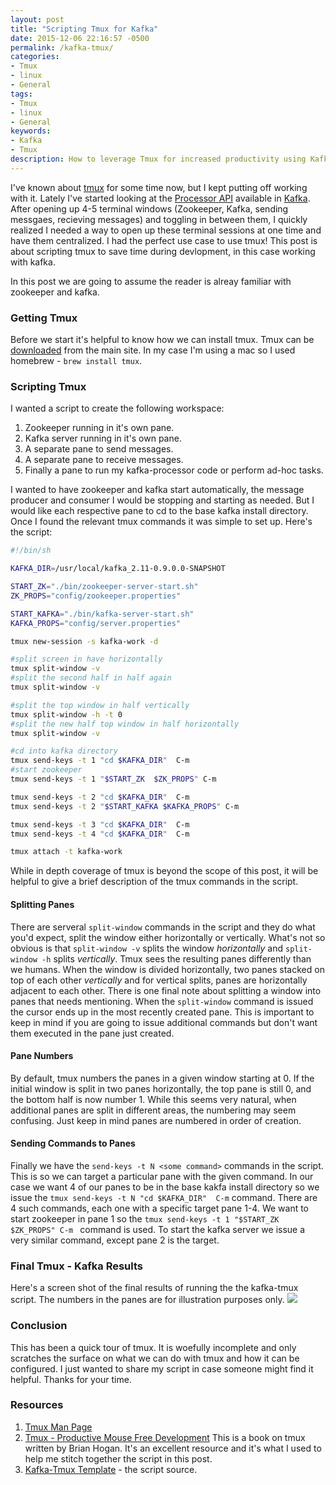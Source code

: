 ```yaml
---
layout: post
title: "Scripting Tmux for Kafka"
date: 2015-12-06 22:16:57 -0500
permalink: /kafka-tmux/
categories: 
- Tmux
- linux
- General
tags: 
- Tmux
- linux
- General
keywords:
- Kafka
- Tmux 
description: How to leverage Tmux for increased productivity using Kafka as an example.
---
```

I've known about [tmux](https://tmux.github.io/) for some time now, but I kept putting off working with it. Lately I've started looking at the [Processor API](https://cwiki.apache.org/confluence/display/KAFKA/KIP-28+-+Add+a+processor+client) available in [Kafka](http://kafka.apache.org/).  After opening up 4-5 terminal windows (Zookeeper, Kafka, sending messgaes, recieving messages) and toggling in between them, I quickly realized I needed a way to open up these terminal sessions at one time and have them centralized. I had the perfect use case to use tmux!  This post is about scripting tmux to save time during devlopment, in this case working with kafka.  

<!-- more -->
In this post we are going to assume the reader is alreay familiar with zookeeper and kafka.
### Getting Tmux
Before we start it's helpful to know how we can install tmux.  Tmux can be [downloaded](https://github.com/tmux/tmux/releases/download/2.1/tmux-2.1.tar.gz) from the main site.  In my case I'm using a mac so I used homebrew - `brew install tmux`.


### Scripting Tmux
I wanted a script to create the following workspace:

1.  Zookeeper running in it's own pane.
2.  Kafka server running in it's own pane.
3.  A separate pane to send messages.
4.  A separate pane to receive messages.
5.  Finally a pane to run my kafka-processor code or perform ad-hoc tasks.

I wanted to have zookeeper and kafka start automatically, the message producer and consumer I would be stopping and starting as needed. But I would like each respective pane to cd to the base kafka install directory.  Once I found the relevant tmux commands it was simple to set up.  Here's the script:
```bash Kafka Tmux Script
#!/bin/sh

KAFKA_DIR=/usr/local/kafka_2.11-0.9.0.0-SNAPSHOT

START_ZK="./bin/zookeeper-server-start.sh"
ZK_PROPS="config/zookeeper.properties"

START_KAFKA="./bin/kafka-server-start.sh"
KAFKA_PROPS="config/server.properties"

tmux new-session -s kafka-work -d

#split screen in have horizontally
tmux split-window -v 
#split the second half in half again
tmux split-window -v 

#split the top window in half vertically
tmux split-window -h -t 0
#split the new half top window in half horizontally
tmux split-window -v 

#cd into kafka directory
tmux send-keys -t 1 "cd $KAFKA_DIR"  C-m
#start zookeeper
tmux send-keys -t 1 "$START_ZK  $ZK_PROPS" C-m 

tmux send-keys -t 2 "cd $KAFKA_DIR"  C-m
tmux send-keys -t 2 "$START_KAFKA $KAFKA_PROPS" C-m 

tmux send-keys -t 3 "cd $KAFKA_DIR"  C-m
tmux send-keys -t 4 "cd $KAFKA_DIR"  C-m

tmux attach -t kafka-work
```
While in depth coverage of tmux is beyond the scope of this post, it will be helpful to give a brief description of the tmux commands in the script.

#### Splitting Panes
There are serveral `split-window` commands in the script and they do what you'd expect, split the window either horizontally or vertically.  What's not so obvious is that `split-window -v` splits the window *horizontally* and `split-window -h` splits *vertically*.  Tmux sees the resulting panes differently than we humans.  When the window is divided horizontally, two panes stacked on top of each other *vertically* and for vertical splits, panes are horizontally adjacent to each other.  There is one final note about splitting a window into panes that needs mentioning.  When the `split-window` command is issued the cursor ends up in the most recently created pane.  This is important to keep in mind if you are going to issue additional commands but don't want them executed in the pane just created.

#### Pane Numbers
By default, tmux numbers the panes in a given window starting at 0.  If the initial window is split in two panes horizontally, the top pane is still 0, and the bottom half is now number 1.  While this seems very natural, when additional panes are split in different areas, the numbering may seem confusing. Just keep in mind panes are numbered in order of creation.

#### Sending Commands to Panes
Finally we have the `send-keys -t N <some command>` commands in the script.  This is so we can target a particular pane with the given command.  In our case we want 4 of our panes to be in the base kakfa install directory so we issue the `tmux send-keys -t N "cd $KAFKA_DIR"  C-m` command.  There are 4 such commands, each one with a specific target pane 1-4. We want to start zookeeper in pane 1 so the `tmux send-keys -t 1 "$START_ZK  $ZK_PROPS" C-m ` command is used.  To start the kafka server we issue a very similar command, except pane 2 is the target.

### Final Tmux - Kafka Results
Here's a screen shot of the final results of running the the kafka-tmux script.  The numbers in the panes are for illustration purposes only.
<img class="center" src="{{ site.media_url }}/images/kafka-tmux.png" /> 

### Conclusion
This has been a quick tour of tmux.  It is woefully incomplete and only scratches the surface on what we can do with tmux and how it can be configured. I just wanted to share my script in case someone might find it helpful.   Thanks for your time.

### Resources

1.  [Tmux Man Page](http://www.openbsd.org/cgi-bin/man.cgi/OpenBSD-current/man1/tmux.1?query=tmux&sec=1)
2.   [Tmux - Productive Mouse Free Development](https://pragprog.com/book/bhtmux/tmux) This is a book on tmux written by Brian Hogan.  It's an excellent resource and it's what I used to help me stitch together the script in this post.
3.   [Kafka-Tmux Template](https://gist.github.com/bbejeck/0ed144c047763702a042) - the script source.